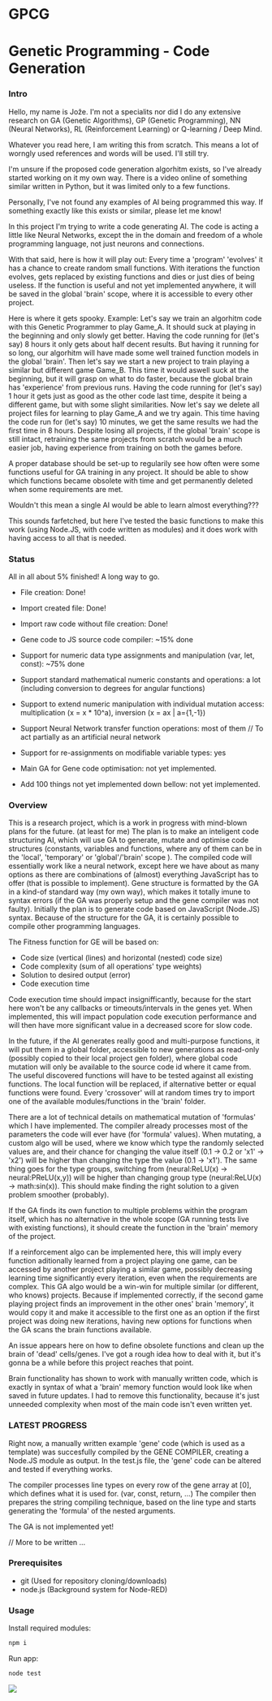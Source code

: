 # GPCG
Genetic Programming - Code Generation
===============

### Intro
Hello, my name is Jože.
I'm not a specialits nor did I do any extensive research on GA (Genetic Algorithms), GP (Genetic Programming), NN (Neural Networks), RL (Reinforcement Learning) or Q-learning / Deep Mind.

Whatever you read here, I am writing this from scratch. This means a lot of worngly used references and words will be used. I'll still try.

I'm unsure if the proposed code generation algorhitm exists, so I've already started working on it my own way.
There is a video online of something similar written in Python, but it was limited only to a few functions.

Personally, I've not found any examples of AI being programmed this way.
If something exactly like this exists or similar, please let me know!

In this project I'm trying to write a code generating AI.
The code is acting a little like Neural Networks, except the in the domain and freedom of a whole programming language, not just neurons and connections.

With that said, here is how it will play out:
Every time a 'program' 'evolves' it has a chance to create random small functions.
With iterations the function evolves, gets replaced by existing functions and dies or just dies of being useless.
If the function is useful and not yet implemented anywhere, it will be saved in the global 'brain' scope, where it is accessible to every other project.

Here is where it gets spooky.
Example:
Let's say we train an algorhitm code with this Genetic Programmer to play Game_A.
It should suck at playing in the beginning and only slowly get better.
Having the code running for (let's say) 8 hours it only gets about half decent results.
But having it running for so long, our algorhitm will have made some well trained function models in the global 'brain'.
Then let's say we start a new project to train playing a similar but different game Game_B.
This time it would aswell suck at the beginning, but it will grasp on what to do faster, because the global brain has 'experience' from previous runs.
Having the code running for (let's say) 1 hour it gets just as good as the other code last time, despite it being a different game, but with some slight similarities.
Now let's say we delete all project files for learning to play Game_A and we try again.
This time having the code run for (let's say) 10 minutes, we get the same results we had the first time in 8 hours.
Despite losing all projects, if the global 'brain' scope is still intact, retraining the same projects from scratch would be a much easier job, having experience from training on both the games before.

A proper database should be set-up to regularily see how often were some functions useful for GA training in any project. It should be able to show which functions became obsolete with time and get permanently deleted when some requirements are met.

Wouldn't this mean a single AI would be able to learn almost everything???

This sounds farfetched, but here I've tested the basic functions to make this work (using Node.JS, with code written as modules) and it does work with having access to all that is needed.

### Status
All in all about 5% finished!
A long way to go.

- File creation: Done!
- Import created file: Done!
- Import raw code without file creation: Done!
- Gene code to JS source code compiler: ~15% done
- Support for numeric data type assignments and manipulation (var, let, const): ~75% done
- Support standard mathematical numeric constants and operations: a lot (including conversion to degrees for angular functions)
- Support to extend numeric manipulation with individual mutation access: multiplication (x = x * 10^a), inversion (x = ax | a={1,-1})
- Support Neural Network transfer function operations: most of them // To act partially as an artificial neural network
- Support for re-assignments on modifiable variable types: yes

- Main GA for Gene code optimisation: not yet implemented.
- Add 100 things not yet implemented down bellow: not yet implemented.


### Overview
This is a research project, which is a work in progress with mind-blown plans for the future. (at least for me)
The plan is to make an inteligent code structuring AI, which will use GA to generate, mutate and optimise code structures (constants, variables and functions, where any of them can be in the 'local', 'temporary' or 'global'/'brain' scope ).
The compiled code will essentially work like a neural network, except here we have about as many options as there are combinations of (almost) everything JavaScript has to offer (that is possible to implement).
Gene structure is formatted by the GA in a kind-of standard way (my own way), which makes it totally imune to syntax errors (if the GA was properly setup and the gene compiler was not faulty).
Initially the plan is to generate code based on JavaScript (Node.JS) syntax. 
Because of the structure for the GA, it is certainly possible to compile other programming languages.

The Fitness function for GE will be based on:
- Code size (vertical (lines) and horizontal (nested) code size)
- Code complexity (sum of all operations' type weights)
- Solution to desired output (error)
- Code execution time

Code execution time should impact insignifficantly, because for the start here won't be any callbacks or timeouts/intervals in the genes yet. When implemented, this will impact population code execution performance and will then have more significant value in a decreased score for slow code.

In the future, if the AI generates really good and multi-purpose functions, it will put them in a global folder, accessible to new generations as read-only (possibly copied to their local project gen folder), where global code mutation will only be available to the source code id where it came from.
The useful discovered functions will have to be tested against all existing functions. The local function will be replaced, if alternative better or equal functions were found.
Every 'crossover' will at random times try to import one of the available modules/functions in the 'brain' folder.

There are a lot of technical details on mathematical mutation of 'formulas' which I have implemented.
The compiler already processes most of the parameters the code will ever have (for 'formula' values).
When mutating, a custom algo will be used, where we know which type the randomly selected values are, and their chance for changing the value itself  (0.1 -> 0.2 or 'x1' -> 'x2') will be higher than changing the type the value (0.1 -> 'x1').
The same thing goes for the type groups, switching from (neural:ReLU(x) -> neural:PReLU(x,y)) will be higher than changing group type (neural:ReLU(x) -> math:sin(x)).
This should make finding the right solution to a given problem smoother (probably).


If the GA finds its own function to multiple problems within the program itself, which has no alternative in the whole scope (GA running tests live with existing functions), it should create the function in the 'brain' memory of the project. 


If a reinforcement algo can be implemented here, this will imply every function aditionally learned from a project playing one game, can be accessed by another project playing a similar game, possibly decreasing learning time significantly every iteration, even when the requirements are complex. 
This GA algo would be a win-win for multiple similar (or different, who knows) projects. Because if implemented correctly, if the second game playing project finds an improvement in the other ones' brain 'memory', it would copy it and make it accessible to the first one as an option if the first project was doing new iterations, having new options for functions when the GA scans the brain functions available.

An issue appears here on how to define obsolete functions and clean up the brain of 'dead' cells/genes.
I've got a rough idea how to deal with it, but it's gonna be a while before this project reaches that point.

Brain functionality has shown to work with manually written code, which is exactly in syntax of what a 'brain' memory function would look like when saved in future updates.
I had to remove this functionality, because it's just unneeded complexity when most of the main code isn't even written yet.

### LATEST PROGRESS
Right now, a manually written example 'gene' code (which is used as a template) was succesfully compiled by the GENE COMPILER, creating a Node.JS module as output.
In the test.js file, the 'gene' code can be altered and tested if everything works.

The compiler processes line types on every row of the gene array at [0], which defines what it is used for. (var, const, return, ...) 
The compiler then prepares the string compiling technique, based on the line type and starts generating the 'formula' of the nested arguments.

The GA is not implemented yet!

// More to be written ...

### Prerequisites

* git	(Used for repository cloning/downloads)
* node.js	(Background system for Node-RED)

### Usage

Install required modules:
```bash
npm i
```

Run app:
```bash
node test
```

<img align="left" src="https://cdn.discordapp.com/attachments/421762597587648514/571751346026446856/2019-04-27_19_34_42-_README.md_-_GPCG_-_Visual_Studio_Code.png"/>
